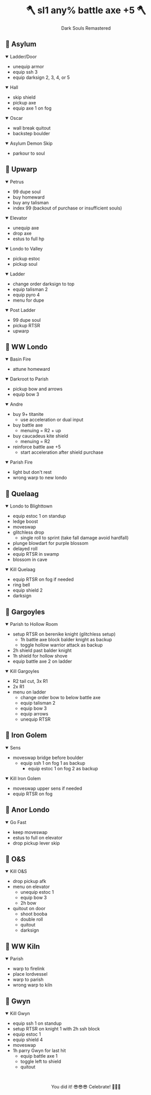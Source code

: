 <h1 align="center">🪓 sl1 any% battle axe +5 🪓</h1>

<p align = "center"> Dark Souls Remastered </p>


## :small_blue_diamond: **Asylum**
<details open>
  <summary>Ladder/Door</summary>
  
  - unequip armor
  - equip ssh 3
  - equip darksign 2, 3, 4, or 5

</details>
<details open>
  <summary>Hall</summary>
  
  - skip shield
  - pickup axe
  - equip axe 1 on fog

</details>
<details open>
  <summary>Oscar</summary>

  - wall break quitout
  - backstep boulder

</details>
<details open>
  <summary>Asylum Demon Skip</summary>
  
  - parkour to soul

</details>

## :small_blue_diamond: **Upwarp**
<details open>
  <summary>Petrus</summary>

  - 99 dupe soul
  - buy homeward
  - buy any talisman
  - index 99 (backout of purchase or insufficient souls)

</details>
<details open>
  <summary>Elevator</summary>
  
  - unequip axe
  - drop axe
  - estus to full hp

</details>
<details open>
  <summary>Londo to Valley</summary>
  
  - pickup estoc
  - pickup soul

</details>
<details open>
  <summary>Ladder</summary>

  - change order darksign to top
  - equip talisman 2
  - equip pyro 4
  - menu for dupe

</details>
<details open>
  <summary>Post Ladder</summary>

  - 99 dupe soul
  - pickup RTSR
  - upwarp

</details>

## :small_blue_diamond: **WW Londo**
<details open>
  <summary>Basin Fire</summary>

  - attune homeward

</details>
<details open>
  <summary>Darkroot to Parish</summary>

  - pickup bow and arrows
  - equip bow 3

</details>
<details open>
  <summary>Andre</summary>

  - buy 9+ titanite
    - use acceleration or dual input
  - buy battle axe
    - menuing = R2 + up
  - buy caucadeus kite shield
    - menuing = R2
  - reinforce battle axe +5
    - start acceleration after shield purchase

</details>
<details open>
  <summary>Parish Fire</summary>

  - light but don't rest
  - wrong warp to new londo

</details>

## :small_blue_diamond: **Quelaag**
<details open>
  <summary>Londo to Blighttown</summary>

  - equip estoc 1 on standup
  - ledge boost
  - moveswap
  - glitchless drop
    - single roll to sprint (take fall damage avoid hardfall)
  - plunge blowdart for purple blossom
  - delayed roll
  - equip RTSR in swamp
  - blossom in cave

</details>
<details open>
  <summary>Kill Quelaag</summary>

  - equip RTSR on fog if needed
  - ring bell
  - equip shield 2
  - darksign

</details>

## :small_blue_diamond: **Gargoyles**
<details open>
  <summary>Parish to Hollow Room</summary>

  - setup RTSR on berenike knight (glitchless setup)
    - 1h battle axe block balder knight as backup
    - toggle hollow warrior attack as backup
  - 2h shield past balder knight
  - 1h shield for hollow shove
  - equip battle axe 2 on ladder

</details>
<details open>
  <summary>Kill Gargoyles</summary>

  - R2 tail cut, 3x R1
  - 2x R1
  - menu on ladder
    - change order bow to below battle axe
    - equip talisman 2
    - equip bow 3
    - equip arrows
    - unequip RTSR

</details>

## :small_blue_diamond: **Iron Golem**
<details open>
  <summary>Sens</summary>

  - moveswap bridge before boulder
    - equip ssh 1 on fog 1 as backup
      - equip estoc 1 on fog 2 as backup

</details>
<details open>
  <summary>Kill Iron Golem</summary>

  - moveswap upper sens if needed
  - equip RTSR on fog

</details>

## :small_blue_diamond: **Anor Londo**
<details open>
  <summary>Go Fast</summary>

  - keep moveswap
  - estus to full on elevator
  - drop pickup lever skip

</details>

## :small_blue_diamond: **O&S**
<details open>
  <summary>Kill O&S</summary>

  - drop pickup afk
  - menu on elevator
    - unequip estoc 1
    - equip bow 3
    - 2h bow
  - quitout on door
    - shoot booba
    - double roll
    - quitout
    - darksign

</details>

## :small_blue_diamond: **WW Kiln**
<details open>
  <summary>Parish</summary>

  - warp to firelink
  - place lordvessel
  - warp to parish
  - wrong warp to kiln

</details>

## :small_blue_diamond: **Gwyn**
<details open>
  <summary>Kill Gwyn</summary>

  - equip ssh 1 on standup
  - setup RTSR on knight 1 with 2h ssh block
  - equip estoc 1
  - equip shield 4
  - moveswap
  - 1h parry Gwyn for last hit
    - equip battle axe 1
    - toggle left to shield
    - quitout

</details>

<br>

<p align="center">You did it! 😎😎😎 Celebrate! 🥳🥳🥳</p>
